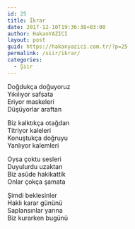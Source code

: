 ```yaml
---
id: 25
title: İkrar
date: 2017-12-10T19:36:38+03:00
author: HakanYAZICI
layout: post
guid: https://hakanyazici.com.tr/?p=25
permalink: /siir/ikrar/
categories:
  - Şiir
---
```

Doğdukça doğuyoruz  
Yıkılıyor safsata  
Eriyor maskeleri  
Düşüyorlar araftan

Biz kalktıkça otağdan  
Titriyor kaleleri  
Konuştukça doğruyu  
Yanlıyor kalemleri

Oysa çoktu sesleri  
Duyulurdu uzaktan  
Biz asûde hakikattik  
Onlar çokça şamata

Şimdi beklesinler  
Haklı karar gününü  
Saplansınlar yarına  
Biz kurarken bugünü